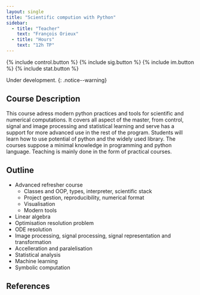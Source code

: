 ```yaml
---
layout: single
title: "Scientific compution with Python"
sidebar:
  - title: "Teacher"
    text: "François Orieux"
  - title: "Hours"
    text: "12h TP"
---
```


{% include control.button %} {% include sig.button %} {% include im.button %} {% include stat.button %}

Under development.
{: .notice--warning}

## Course Description

This course adress modern python practices and tools for scientific and
numerical computations. It covers all aspect of the master, from control, signal
and image processing and statistical learning and serve has a support for more
advanced use in the rest of the program. Students will learn how to use
potential of python and the widely used library. The courses suppose a minimal
knowledge in programming and python language. Teaching is mainly done in the
form of practical courses.

## Outline

- Advanced refresher course
  - Classes and OOP, types, interpreter, scientific stack
  - Project gestion, reproducibility, numerical format
  - Visualisation
  - Modern tools
- Linear algebra
- Optimisation resolution problem
- ODE resolution
- Image processing, signal processing, signal representation and transformation
- Accelleration and paralelisation
- Statistical analysis
- Machine learning
- Symbolic computation

## References
